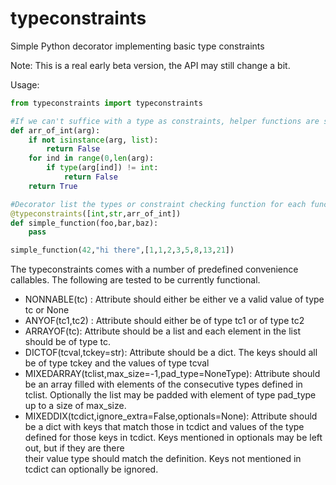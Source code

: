 # typeconstraints
Simple Python decorator implementing basic type constraints

Note: This is a real early beta version, the API may still change a bit.

Usage:

```python
from typeconstraints import typeconstraints

#If we can't suffice with a type as constraints, helper functions are supported
def arr_of_int(arg):
    if not isinstance(arg, list):
        return False
    for ind in range(0,len(arg):
        if type(arg[ind]) != int:
            return False
    return True 

#Decorator list the types or constraint checking function for each function argument.
@typeconstraints([int,str,arr_of_int])
def simple_function(foo,bar,baz):
    pass

simple_function(42,"hi there",[1,1,2,3,5,8,13,21])

```

The typeconstraints comes with a number of predefined convenience callables. 
The following are tested to be currently functional. 

* NONNABLE(tc) : Attribute should either be either ve a valid value of type tc or None
* ANYOF(tc1,tc2) : Attribute should either be of type tc1 or of type tc2
* ARRAYOF(tc): Attribute should be a list and each element in the list should be of type tc.
* DICTOF(tcval,tckey=str): Attribute should be a dict. The keys should all be of type tckey
                           and the values of type tcval
* MIXEDARRAY(tclist,max\_size=-1,pad\_type=NoneType):
    Attribute should be an array filled with elements of the consecutive types defined in tclist.
    Optionally the list may be padded with element of type pad_type up to a size of max_size. 
* MIXEDDIX(tcdict,ignore\_extra=False,optionals=None):
    Attribute should be a dict with keys that match those in tcdict and values of the type defined
    for those keys in tcdict. Keys mentioned in optionals may be left out, but if they are there\
    their value type should match the definition. Keys not mentioned in tcdict can optionally be ignored.




